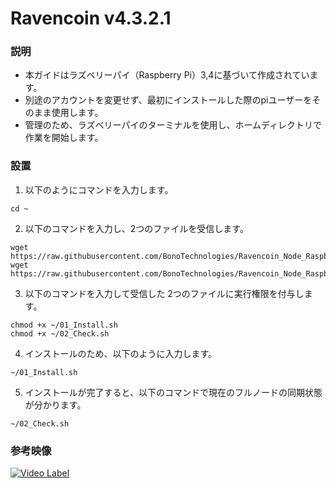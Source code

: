 # Ravencoin v4.3.2.1

### 説明
- 本ガイドはラズベリーパイ（Raspberry Pi）3,4に基づいて作成されています。
- 別途のアカウントを変更せず、最初にインストールした際のpiユーザーをそのまま使用します。
- 管理のため、ラズベリーパイのターミナルを使用し、ホームディレクトリで作業を開始します。

### 設置
1. 以下のようにコマンドを入力します。
```shell
cd ~
```

2. 以下のコマンドを入力し、2つのファイルを受信します。
```shell
wget https://raw.githubusercontent.com/BonoTechnologies/Ravencoin_Node_RaspberryPi/main/v4.3.2.1/ko/01_Install.sh
wget https://raw.githubusercontent.com/BonoTechnologies/Ravencoin_Node_RaspberryPi/main/v4.3.2.1/ko/02_Check.sh
```


3. 以下のコマンドを入力して受信した 2つのファイルに実行権限を付与します。
```shell
chmod +x ~/01_Install.sh
chmod +x ~/02_Check.sh
```

4. インストールのため、以下のように入力します。
```shell
~/01_Install.sh
```

5. インストールが完了すると、以下のコマンドで現在のフルノードの同期状態が分かります。
```shell
~/02_Check.sh
```

### 参考映像
[![Video Label](http://img.youtube.com/vi/YmyQkYmjpKg/0.jpg)](https://youtu.be/YmyQkYmjpKg)